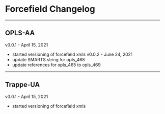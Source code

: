 # Forcefield Changelog
----
## OPLS-AA

v0.0.1 - April 15, 2021
 - started versioning of forcefield xmls
v0.0.2 - June 24, 2021
 - update SMARTS string for opls_468
 - update references for opls_465 to opls_469
----
## Trappe-UA

v0.0.1 - April 15, 2021
 - started versioning of forcefield xmls

